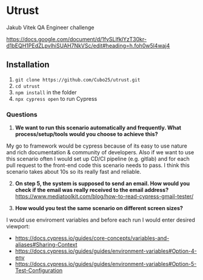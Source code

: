 # Utrust
Jakub Vitek QA Engineer challenge

https://docs.google.com/document/d/1fvSLIfklYzT30kr-d1bEQH1PEdZLpvlhiSUAH7NkVSc/edit#heading=h.foh0w5l4waj4

## Installation
1. `git clone https://github.com/Cubo25/utrust.git`
2. `cd utrust` 
3. `npm install` in the folder
4. `npx cypress open` to run Cypress

### Questions
1. **We want to run this scenario automatically and frequently. What process/setup/tools would you choose to achieve this?**

My go to framework would be cypress because of its easy to use nature and rich documentation & community of developers. Also if we want to use this scenario often I would set up CD/CI pipeline (e.g. gitlab)
and for each pull request to the front-end code this scenario needs to pass. I think this scenario takes about 10s so its really fast and reliable.

2. **On step 5, the system is supposed to send an email. How would you check if the email was really received to the email address?**
https://www.mediatoolkit.com/blog/how-to-read-cypress-gmail-tester/

3. **How would you test the same scenario on different screen sizes?**

I would use enviroment variables and before each run I would enter desired viewport:
- https://docs.cypress.io/guides/core-concepts/variables-and-aliases#Sharing-Context
- https://docs.cypress.io/guides/guides/environment-variables#Option-4-env
- https://docs.cypress.io/guides/guides/environment-variables#Option-5-Test-Configuration

